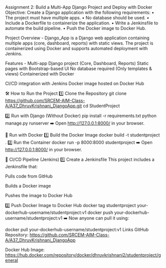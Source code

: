 Assignment 2: Build a Multi-App Django Project and Deploy with Docker
Objective: Create a Django application with the following requirements: • The project must have multiple apps.
• No database should be used.
• Include a Dockerfile to containerize the application.
• Write a Jenkinsfile to automate the build pipeline.
• Push the Docker image to Docker Hub.

Project Overview -
Django_App is a Django web application containing multiple apps (core, dashboard, reports) with static views. The project is containerized using Docker and supports automated deployment with Jenkins.

Features - 
Multi-app Django project (Core, Dashboard, Reports)
Static pages with Bootstrap-based UI
No database required (Only templates & views)
Containerized with Docker

CI/CD integration with Jenkins
Docker image hosted on Docker Hub

🛠 How to Run the Project
1️⃣ Clone the Repository
git clone https://github.com/SRCEM-AIM-Class-A/A37_DhruvKrishnani_DjangoApp.git
cd StudentProject

2️⃣ Run with Django (Without Docker)
pip install -r requirements.txt
python manage.py runserver
➡️ Open http://127.0.0.1:8000/ in your browser.

🐳 Run with Docker
1️⃣ Build the Docker Image
docker build -t studentproject .
2️⃣ Run the Container
docker run -p 8000:8000 studentproject
➡️ Open http://127.0.0.1:8000/ in your browser.

📌 CI/CD Pipeline (Jenkins)
1️⃣ Create a Jenkinsfile
This project includes a Jenkinsfile that:

Pulls code from GitHub

Builds a Docker image

Pushes the image to Docker Hub

2️⃣ Push Docker Image to Docker Hub
docker tag studentproject your-dockerhub-username/studentproject:v1
docker push your-dockerhub-username/studentproject:v1
➡️ Now anyone can pull it using:

docker pull your-dockerhub-username/studentproject:v1
Links
GitHub Repository: https://github.com/SRCEM-AIM-Class-A/A37_DhruvKrishnani_DjangoApp

Docker Hub Image: https://hub.docker.com/repository/docker/dhruvkrishnani2/studentproject/general
